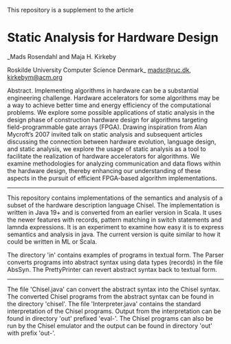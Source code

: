 This repository is a supplement to the article

# **Static Analysis for Hardware Design**

_Mads Rosendahl and Maja H. Kirkeby

Roskilde University
Computer Science
Denmark_
madsr@ruc.dk, kirkebym@acm.org

Abstract. Implementing algorithms in hardware can be a substantial
engineering challenge. Hardware accelerators for some algorithms may be
a way to achieve better time and energy efficiency of the computational
problems. We explore some possible applications of static analysis in the
design phase of construction hardware design for algorithms targeting
field-programmable gate arrays (FPGA).
Drawing inspiration from Alan Mycroft’s 2007 invited talk on static analysis
and subsequent articles discussing the connection between hardware
evolution, language design, and static analysis, we explore the usage of
static analysis as a tool to facilitate the realization of hardware accelerators
for algorithms. We examine methodologies for analyzing communication
and data flows within the hardware design, thereby enhancing
our understanding of these aspects in the pursuit of efficient FPGA-based
algorithm implementations.

-----------------

This repository contains implementations of the semantics and analysis of a subset of the hardware description language Chisel.
The implementation is written in Java 19+ and is converted from an earlier version in Scala.
It uses the newer features with records, pattern matching in switch statements and lamnda expressions.
It is an experiment to examine how easy it is to express semantics and analysis in java.
The current version is quite similar to how it could be written in ML or Scala.

The directory 'in' contains examples of programs in textual form. 
The Parser converts programs into abstract syntax using 
data types (records) in the file AbsSyn. The PrettyPrinter can revert abstract syntax back to textual form.

-----------------

The file 'Chisel.java' can convert the abstract syntax into the Chisel syntax.
The converted Chisel programs from the abstract syntax can be found in the directory 'chisel'.
The file 'Interpreter.java' contains the standard interpretation of the Chisel programs.
Output from the interpretation can be found in directory 'out' prefixed 'eval-'.
The Chisel programs can also be run by the Chisel emulator and the output can be found in directory 'out' with prefix 'out-'.
